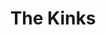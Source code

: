 ---
title: "The Kinks"
summary: "The Kinks are an English rock band formed in Muswell Hill, North London, in 1963 by brothers Ray and , and . During their existence they have played different styles of rock music. Pete Quaife left The Kinks during the rehearsals. In a June 2018 interview, Ray Davies stated that he, along with brother Dave, and drummer Avory, had reformed The Kinks for a new studio album and to potentially perform live. Inducted into Rock And Roll Hall of Fame in 1990 ."
image: "the-kinks.jpg"
apple_music_artist_url: "https://music.apple.com/gb/artist/the-kinks/1179227"
wikipedia_url: "none"
---